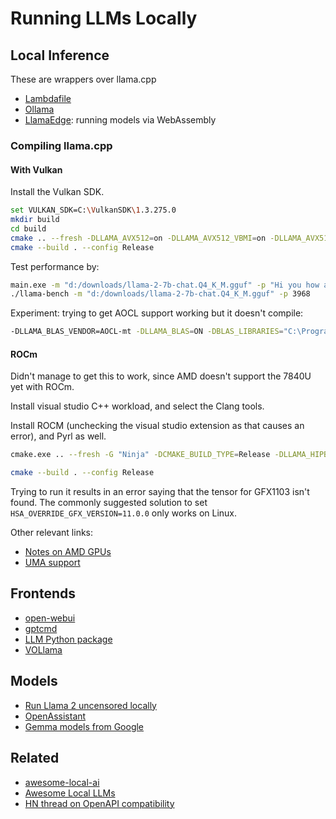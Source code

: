 
# Running LLMs Locally

## Local Inference

These are wrappers over llama.cpp

- [Lambdafile](https://simonwillison.net/2023/Nov/29/llamafile/)
- [Ollama](https://ollama.com/blog/windows-preview)
- [LlamaEdge](https://github.com/LlamaEdge/LlamaEdge): running models via WebAssembly

### Compiling llama.cpp

#### With Vulkan

Install the Vulkan SDK.

```sh
set VULKAN_SDK=C:\VulkanSDK\1.3.275.0
mkdir build
cd build
cmake .. --fresh -DLLAMA_AVX512=on -DLLAMA_AVX512_VBMI=on -DLLAMA_AVX512_VNNI=on -DLLAMA_VULKAN=on
cmake --build . --config Release
```

Test performance by:

```sh
main.exe -m "d:/downloads/llama-2-7b-chat.Q4_K_M.gguf" -p "Hi you how are you" -ngl 33
./llama-bench -m "d:/downloads/llama-2-7b-chat.Q4_K_M.gguf" -p 3968
```

Experiment: trying to get AOCL support working but it doesn't compile:

```sh
-DLLAMA_BLAS_VENDOR=AOCL-mt -DLLAMA_BLAS=ON -DBLAS_LIBRARIES="C:\Program Files\AMD\AOCL-Windows\amd-blis\lib\LP64\AOCL-LibBlis-Win-dll.dll" -DBLAS_INCLUDE_DIRS="C:\Program Files\AMD\AOCL-Windows\amd-blis\include\LP64"
```

#### ROCm

Didn't manage to get this to work, since AMD doesn't support the 7840U yet with ROCm.

Install visual studio C++ workload, and select the Clang tools.

Install ROCM (unchecking the visual studio extension as that causes an error), and Pyrl as well.

```sh
cmake.exe .. --fresh -G "Ninja" -DCMAKE_BUILD_TYPE=Release -DLLAMA_HIPBLAS=on -DLLAMA_AVX512_VBMI=on -DLLAMA_AVX512_VNNI=on -DCMAKE_C_COMPILER="clang.exe" -DCMAKE_CXX_COMPILER="clang++.exe" -DAMDGPU_TARGETS="gfx1100" -DCMAKE_PREFIX_PATH="C:\Program Files\AMD\ROCm\5.7"

cmake --build . --config Release
```

Trying to run it results in an error saying that the tensor for GFX1103 isn't found. The commonly suggested solution to set `HSA_OVERRIDE_GFX_VERSION=11.0.0` only works on Linux.

Other relevant links:

* [Notes on AMD GPUs](https://llm-tracker.info/howto/AMD-GPUs)
* [UMA support](https://www.reddit.com/r/LocalLLaMA/comments/18ny92b/full_memory_available_for_amd_apus/)

## Frontends

- [open-webui](https://github.com/open-webui/open-webui)
- [gptcmd](https://github.com/codeofdusk/gptcmd)
- [LLM Python package](https://pypi.org/project/llm/)
- [VOLlama](https://github.com/chigkim/VOLlama/)

## Models

- [Run Llama 2 uncensored locally](https://ollama.com/blog/run-llama2-uncensored-locally)
- [OpenAssistant](https://github.com/LAION-AI/Open-Assistant?tab=readme-ov-file)
- [Gemma models from Google](https://ai.google.dev/gemma)

## Related

- [awesome-local-ai](https://github.com/janhq/awesome-local-ai)
- [Awesome Local LLMs](https://github.com/vince-lam/awesome-local-llms)
- [HN thread on OpenAPI compatibility](https://news.ycombinator.com/item?id=39307330)

